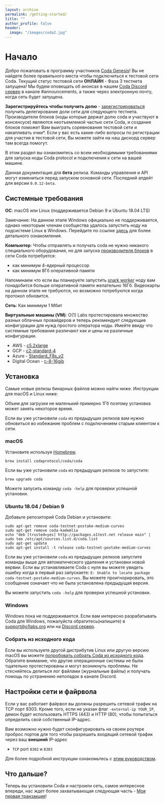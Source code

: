 ```yaml
---
layout: archive
permalink: /getting-started/
title: ""
author_profile: false
header:
  image: "/images/coda2.jpg"
---
```


# Начало

<Alert kind="welcome">

  Добро пожаловать в программу участников [Coda Genesis](https://codaprotocol.com/genesis)! Вы не найдете более правильного места чтобы подключиться к тестовой сети Coda.
  Текущий статус тестовой сети **ОНЛАЙН** - Фаза 3 тестнета запущена! Мы будем оповещать об анонсах в нашем [Coda Discord сервер](https://bit.ly/CodaDiscord) в канале #announcements, а также через электронную почту, когда сеть будет запущена.

  **Зарегистрируйтесь чтобы получить долю** - [зарегистрироваться](http://bit.ly/StakingSignup) получить делегирование доли сети для следующего тестнета. Производители блоков (ноды которые держат долю coda и участвуют в консенсусе) являются неотъемлемой частью сети Coda, и создание блоков поможет Вам выиграть соревнования тестовой сети и накапливать очки*. Если у вас есть какие-либо вопросы по регистрации для участия в тестовой сети, Вы можете зайти на наш дискорд сервер там всегда помогут.

</Alert>

В этом раздел вы ознакомитесь со всем необходимыми требованиями для запуска ноды Coda protocol и подключения к сети на вашей машине.

<Alert>

  Данная документация для **бета** релиза. Команды управления и API могут измениться перед запуском основной сети. Последний апдейт для версии `0.0.12-beta`.

</Alert>

## Системные требования

**ОС**: macOS или Linux (поддерживается Debian 9 и Ubuntu 18.04 LTS)

Замечание: На данном этапе Windows официально не поддерживается, однако некоторым членам сообщества удалось запустить ноду на подсистеме Linux в Windows. Перейдите по ссылке [здесь](https://forums.codaprotocol.com/t/unofficial-wsl-instructions/26) для более детального ознакомления.

**Компьютер**: Чтобы отправлять и получать coda не нужно никакого специального оборудования, но для запуска [производителя блоков](link) в сети Coda потребуется:

- как минимум 4-ядерный процессор
- как минимум 8Гб оперативной памяти

Напоминаем что если вы планируете запустить [snark worker](link) ноду вам понадобится больше оперативной памяти желательно 16Гб. Видеокарты на данном этапе не требуются, но возможно потребуются когда протокол обновится.

**Сеть**: Как минимум 1 Мбит 

**Виртуальные машины (VM)**:
O(1) Labs протестировала множество разных облачных провайдеров и теперь рекомендует следующие конфигурации для нужд простого оператора ноды. Имейте ввиду что системные требования различают как и цены на различные конфигурации.

- AWS - [c5.2xlarge](https://www.ec2instances.info/?filter=c5.2xl&region=us-west-2&cost_duration=daily&selected=c5.2xlarge)
- GCP - [c2-standard-4](https://cloud.google.com/compute/docs/machine-types)
- Azure - [Standard_F8s_v2](https://docs.microsoft.com/en-us/azure/virtual-machines/windows/sizes-compute#fsv2-series-1)
- Digital Ocean - [c-8-16gib](https://cloud.digitalocean.com/droplets/new?size=c-8-16gib)

## Установка

Самые новые релизы бинарных файлов можно найти ниже. Инструкции для macOS и Linux ниже:

Объем для загрузки не маленький примерно 1Гб поэтому установка может занять некоторое время.

<Alert kind="warning">

  Если вы уже установили `coda` из предыдущих релизов вам нужно обновиться во избежание проблем с подключением старым клиентом к сети.

</Alert>

### macOS

Установите используя [Homebrew](https://brew.sh).
```
brew install codaprotocol/coda/coda
```

Если вы уже установили `coda` из предыдущих релизов то запустите:
```
brew upgrade coda
```

Можете запусить команду `coda -help` для проверки успешной установки.

### Ubuntu 18.04 / Debian 9

Добавьте репозиторий Coda Debian и установите:

```
sudo apt-get remove coda-testnet-postake-medium-curves
sudo apt-get remove coda-kademlia
echo "deb [trusted=yes] http://packages.o1test.net release main" | sudo tee /etc/apt/sources.list.d/coda.list
sudo apt-get update
sudo apt-get install -t release coda-testnet-postake-medium-curves
```

Если вы уже установили `coda` из предыдущих релизов запустите команды выше для автоматического удаления и установки новой вервии. Если вы устанавливаете Coda с нуля вы можете увидеть ошибку когда в первый раз запускаете: `E: Unable to locate package coda-testnet-postake-medium-curves`. Вы можете проигнорировать, это сообщение означает что не была установлена предыдущая версия.

Вы можете запустить `coda -help` для проверки успешной установки.

### Windows

Windows пока не поддерживается. Если вам интересно разрабатывать Coda для Windows, пожалуйста обратитесь(напишите) в support@o1labs.org или на [Discord сервер](https://bit.ly/CodaDiscord).

### Собрать из исходного кода

Если вы используете другой дистрибутив Linux или другую версию macOS вы можете [попробовать собрать Coda из исходного кода](https://github.com/CodaProtocol/coda/blob/master/README-dev.md#building-coda). Обратите внимание, что другие операционные системы не были тщательно протестированы и могут возникнуть проблемы. Не стесняйтесь делиться лог файлами (журнальные файлы) и получать помощь по устранению неполадок в канале Discord.

## Настройки сети и файрвола

Если у вас работает файрвол вы должны разрешить сетевой трафик на TCP порт 8303. Кроме того, если не указан флаг `-external-ip YOUR_IP`, демон будет использовать HTTPS (443) и HTTP (80), чтобы попытаться определить свой собственный IP-адрес.

Вам возможно нужно будет сконфигурировать на своем роутере проброс портов для того чтобы разрешить входящий сетевой трафик через ваш **внешний** IP-адрес

- `TCP` port `8302` и `8303`

Для более подробной инструкции ознакомьтесь с [этим руководством](/docs/troubleshooting/#port-forwarding).

## Что дальше?

Теперь вы установили Coda и настроили сеть, самое интересное впереди, нас ждет более захватывающая следующая часть - [Моя первая транзакция](/coda-rus/my-first-transaction/)!
